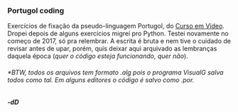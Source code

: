 <h3>Portugol coding</h3>

Exercícios de fixação da pseudo-linguagem Portugol, do [Curso em Vídeo](https://www.youtube.com/user/cursosemvideo). Dropei depois de alguns exercícios migrei pro Python. Testei novamente no começo de 2017, só pra relembrar. A escrita é bruta e nem tive o cuidado de revisar antes de upar, porém, quis deixar aqui arquivado as lembranças daquela época (*quer o código esteja funcionando, quer não*).

<p>
  <h6>*BTW, todos os arquivos tem formato .alg pois o programa VisualG salva todos como tal. Em alguns editores o código é salvo como .por.</h6>
</p>


<h5>-dD</h5>
